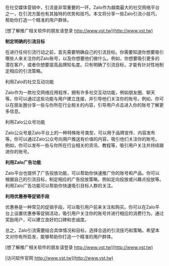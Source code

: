 在社交媒体营销中，引流是非常重要的一环。Zalo作为越南最大的社交网络平台之一，在引流方面也有其独特的优势和技巧。本文将分享一些Zalo引流小技巧，帮助你打造一个精准的用户群体。

[想了解推广相关软件的朋友请登录 http://www.vst.tw](http://www.vst.tw)

**制定明确的引流目标**

在进行任何引流行动之前，首先需要明确自己的引流目标。你需要知道你想要吸引哪些人来关注你的Zalo账号，以及你想要他们做什么。例如，你想要吸引更多的潜在客户，或者你想要提高品牌知名度。只有明确了引流目标，才能有针对性地制定相应的引流策略。

利用Zalo的社交互动功能

Zalo作为一款社交网络应用程序，拥有许多社交互动功能，例如朋友圈、聊天等。你可以通过这些功能与用户建立连接，并引导他们关注你的账号。例如，你可以在朋友圈分享一些与你所在行业相关的内容，引导用户点击进入你的账号了解更多信息。

利用Zalo公众号功能

Zalo公众号是Zalo平台上的一种特殊账号类型，可以用于品牌宣传、内容发布等。你可以通过Zalo公众号向用户推送有价值的内容，吸引他们关注你的账号。例如，你可以发布一些与你所在行业相关的资讯、教程等，吸引用户关注并持续跟进你的账号。

**利用Zalo广告功能**

Zalo平台也提供了广告投放功能，可以帮助你快速推广你的账号和产品。你可以根据自己的引流目标，制定相应的广告投放策略，例如定向投放或兴趣点投放等。利用Zalo广告功能可以帮助你快速吸引目标人群的关注。

**利用优惠券等促销手段**

优惠券是一种常见的促销手段，可以吸引用户前来关注和购买。你可以在Zalo平台上设置优惠券等促销活动，吸引用户关注你的账号并进行相应的消费行为。通过奖励用户，可以建立良好的口碑和忠诚度。

总之，Zalo引流需要结合具体情况和目标，选择合适的引流技巧和策略。希望本文对你有所启发，能够帮助你打造一个精准的用户群体。

[想了解推广相关软件的朋友请登录 http://www.vst.tw](http://www.vst.tw)


[访问软件官网 http://www.vst.tw](http://www.vst.tw)
